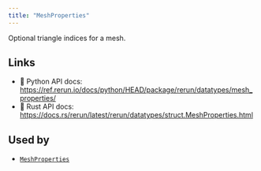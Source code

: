 ```yaml
---
title: "MeshProperties"
---
```


Optional triangle indices for a mesh.


## Links
 * 🐍 Python API docs: https://ref.rerun.io/docs/python/HEAD/package/rerun/datatypes/mesh_properties/
 * 🦀 Rust API docs: https://docs.rs/rerun/latest/rerun/datatypes/struct.MeshProperties.html


## Used by

* [`MeshProperties`](../components/mesh_properties.md)
